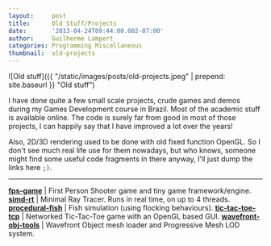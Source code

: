 ```yaml
---
layout:     post
title:      Old Stuff/Projects
date:       '2013-04-24T09:44:00.002-07:00'
author:     Guilherme Lampert
categories: Programming Miscellaneous
thumbnail:  old-projects
---
```


![Old stuff]({{ "/static/images/posts/old-projects.jpeg" | prepend: site.baseurl }} "Old stuff")

I have done quite a few small scale projects, crude games and demos during my Games Development course in Brazil.
Most of the academic stuff is available online. The code is surely far from good in most of those projects,
I can happily say that I have improved a lot over the years!

Also, 2D/3D rendering used to be done with old fixed function OpenGL. So I don't see much real life use for them nowadays,
but who knows, someone might find some useful code fragments in there anyway, I'll just dump the links here `;)`.

----

[**fps-game**](https://bitbucket.org/glampert/fps-game)                       | First Person Shooter game and tiny game framework/engine.
[**simd-rt**](https://bitbucket.org/glampert/simd-rt)                         | Minimal Ray Tracer. Runs in real time, on up to 4 threads.
[**procedural-fish**](https://bitbucket.org/glampert/procedural-fish)         | Fish simulation (using flocking behaviours).
[**tic-tac-toe-tcp**](https://bitbucket.org/glampert/tic-tac-toe-tcp)         | Networked Tic-Tac-Toe game with an OpenGL based GUI.
[**wavefront-obj-tools**](https://bitbucket.org/glampert/wavefront-obj-tools) | Wavefront Object mesh loader and Progressive Mesh LOD system.

